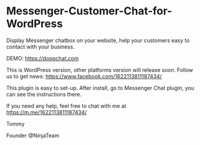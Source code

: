 # Messenger-Customer-Chat-for-WordPress
Display Messenger chatbox on your website, help your customers easy to contact with your business.

DEMO: https://doopchat.com

This is WordPress version, other platforms version will release soon. Follow us to get news: https://www.facebook.com/1622113811187434/

This plugin is easy to set-up.
After install, go to Messenger Chat plugin, you can see the instructions there.

If you need any help, feel free to chat with me at https://m.me/1622113811187434/

Tommy

Founder @NinjaTeam

